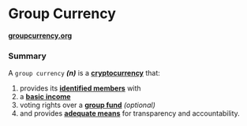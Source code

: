 # Group Currency

__[groupcurrency.org](http://groupcurrency.org)__

### Summary

A `group currency` ___(n)___ is a __[cryptocurrency](https://en.wikipedia.org/wiki/Cryptocurrency)__ that:

1. provides its __[identified members](index.md#Sybil)__ with
2. a __[basic income](http://www.reddit.com/r/basicincome/wiki/index)__
3. voting rights over a __[group fund](index.md#GroupFund)__ _(optional)_
4. and provides __[adequate means](https://en.wikipedia.org/wiki/Blockchain)__ for transparency and accountability.

